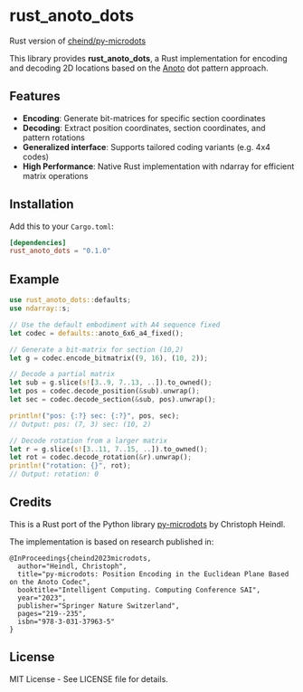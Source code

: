 # rust_anoto_dots

Rust version of [cheind/py-microdots](https://github.com/cheind/py-microdots)

This library provides **rust_anoto_dots**, a Rust implementation for encoding and decoding 2D locations based on the [Anoto](https://www.anoto.com/cases/anoto-digital-pen/) dot pattern approach.

## Features

- **Encoding**: Generate bit-matrices for specific section coordinates
- **Decoding**: Extract position coordinates, section coordinates, and pattern rotations
- **Generalized interface**: Supports tailored coding variants (e.g. 4x4 codes)
- **High Performance**: Native Rust implementation with ndarray for efficient matrix operations

## Installation

Add this to your `Cargo.toml`:

```toml
[dependencies]
rust_anoto_dots = "0.1.0"
```

## Example

```rust
use rust_anoto_dots::defaults;
use ndarray::s;

// Use the default embodiment with A4 sequence fixed
let codec = defaults::anoto_6x6_a4_fixed();

// Generate a bit-matrix for section (10,2)
let g = codec.encode_bitmatrix((9, 16), (10, 2));

// Decode a partial matrix
let sub = g.slice(s![3..9, 7..13, ..]).to_owned();
let pos = codec.decode_position(&sub).unwrap();
let sec = codec.decode_section(&sub, pos).unwrap();

println!("pos: {:?} sec: {:?}", pos, sec);
// Output: pos: (7, 3) sec: (10, 2)

// Decode rotation from a larger matrix
let r = g.slice(s![3..11, 7..15, ..]).to_owned();
let rot = codec.decode_rotation(&r).unwrap();
println!("rotation: {}", rot);
// Output: rotation: 0
```

## Credits

This is a Rust port of the Python library [py-microdots](https://github.com/cheind/py-microdots) by Christoph Heindl.

The implementation is based on research published in:

```
@InProceedings{cheind2023microdots,
  author="Heindl, Christoph",
  title="py-microdots: Position Encoding in the Euclidean Plane Based on the Anoto Codec",
  booktitle="Intelligent Computing. Computing Conference SAI",
  year="2023",
  publisher="Springer Nature Switzerland",
  pages="219--235",
  isbn="978-3-031-37963-5"
}
```

## License

MIT License - See LICENSE file for details.
